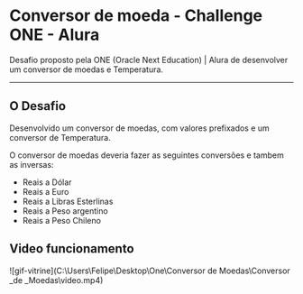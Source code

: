# Conversor de moeda - Challenge ONE - Alura

Desafio proposto pela ONE (Oracle Next Education) | Alura de desenvolver um conversor de moedas e Temperatura.  

***

## O Desafio

Desenvolvido um conversor de moedas, com valores prefixados e um  conversor de Temperatura.

O conversor de moedas deveria fazer as seguintes conversões e tambem as inversas:

* Reais a Dólar
* Reais a Euro
* Reais a Libras Esterlinas
* Reais a Peso argentino
* Reais a Peso Chileno


## Video funcionamento

![gif-vitrine](C:\Users\Felipe\Desktop\One\Conversor de Moedas\Conversor _de _Moedas\video.mp4)

